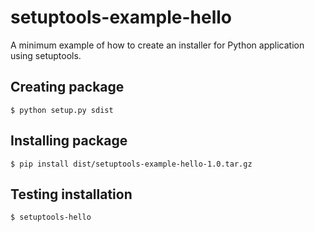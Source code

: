 # setuptools-example-hello
A minimum example of how to create an installer for Python application using setuptools.

## Creating package
` $ python setup.py sdist `

## Installing package
` $ pip install dist/setuptools-example-hello-1.0.tar.gz `

## Testing installation
` $ setuptools-hello `
